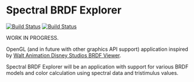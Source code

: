 # Spectral BRDF Explorer

[![Build Status](https://www.bitrise.io/app/6e58fb34f951eea4.svg?token=FoOVtEqyeSqs499m0WPWfA&branch=master)](https://www.bitrise.io/app/6e58fb34f951eea4)
[![Build Status](https://www.bitrise.io/app/0f216f14818a0da5.svg?token=E_AXUmBiaFKXBgCdOC32dg&branch=master)](https://www.bitrise.io/app/0f216f14818a0da5)

WORK IN PROGRESS.

OpenGL (and in future with other graphics API support) application inspired by <a href="https://github.com/wdas/brdf">Walt Animation Disney Studios BRDF Viewer</a>.

Spectral BRDF Explorer will be an application with support for various BRDF models and color calculation using spectral data and tristimulus values.
